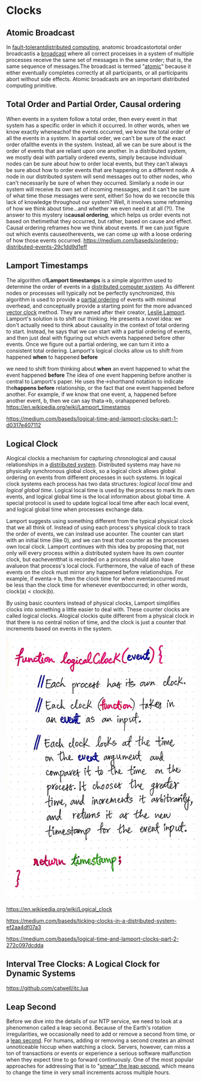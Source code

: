 # Clocks

## Atomic Broadcast

In [fault-tolerant](https://en.m.wikipedia.org/wiki/Fault-tolerant)[distributed computing](https://en.m.wikipedia.org/wiki/Distributed_systems), anatomic broadcastortotal order broadcastis a [broadcast](https://en.m.wikipedia.org/wiki/Broadcasting_(networking)) where all correct processes in a system of multiple processes receive the same set of messages in the same order; that is, the same sequence of messages.The broadcast is termed "[atomic](https://en.m.wikipedia.org/wiki/Atomic_(computer_science))" because it either eventually completes correctly at all participants, or all participants abort without side effects. Atomic broadcasts are an important distributed computing primitive.

## Total Order and Partial Order, Causal ordering

When events in a system follow a total order, then every event in that system has a specific order in which it occurred. In other words, when we know exactly wheneachof the events occurred, we know the total order of all the events in a system.
In apartial order, we can't be sure of the exact order ofallthe events in the system. Instead, all we can be sure about is the order of events that are reliant upon one another.
In a distributed system, we mostly deal with partially ordered events, simply because individual nodes can be sure about how to order local events, but they can't always be sure about how to order events that are happening on a different node. A node in our distributed system will send messages out to other nodes, who can't necessarily be sure of when they occurred. Similarly a node in our system will receive its own set of incoming messages, and it can't be sure of what time those messages were sent, either!
So how do we reconcile this lack of knowledge throughout our system? Well, it involves some reframing of how we think about time...and whether we even need it at all (?!).
The answer to this mystery is**causal ordering**, which helps us order events not based on thetimethat they occurred, but rather, based on cause and effect. Causal ordering reframes how we think about events. If we can just figure out which events causeotherevents, we can come up with a loose ordering of how those events occurred.
<https://medium.com/baseds/ordering-distributed-events-29c1dd9d1eff>

## Lamport Timestamps

The algorithm of**Lamport timestamps** is a simple algorithm used to determine the order of events in a [distributed computer system](https://en.wikipedia.org/wiki/Distributed_computer_system). As different nodes or processes will typically not be perfectly synchronized, this algorithm is used to provide a [partial ordering](https://en.wikipedia.org/wiki/Partially_ordered_set) of events with minimal overhead, and conceptually provide a starting point for the more advanced [vector clock](https://en.wikipedia.org/wiki/Vector_clock) method. They are named after their creator, [Leslie Lamport](https://en.wikipedia.org/wiki/Leslie_Lamport).
Lamport's solution is to shift our thinking. He presents a novel idea: we don't actually need to think about causality in the context of total ordering to start. Instead, he says that we can start with a partial ordering of events, and then just deal with figuring out which events happened before other events. Once we figure out a partial ordering, we can turn it into a consistent total ordering.
Lamport's logical clocks allow us to shift from happened **when** to happened **before**

we need to shift from thinking about **when** an event happened to what the event happened **before**
The idea of one event happening before another is central to Lamport's paper. He uses the→shorthand notation to indicate the**happens before** relationship, or the fact that one event happened before another. For example, if we know that one event, a, happened before another event, b, then we can say thata→b, orahappened beforeb.
<https://en.wikipedia.org/wiki/Lamport_timestamps>

<https://medium.com/baseds/logical-time-and-lamport-clocks-part-1-d0317e407112>

## Logical Clock

Alogical clockis a mechanism for capturing chronological and causal relationships in a [distributed system](https://en.wikipedia.org/wiki/Distributed_system). Distributed systems may have no physically synchronous global clock, so a logical clock allows global ordering on events from different processes in such systems.
In logical clock systems each process has two data structures: *logical local time* and *logical global time*. Logical local time is used by the process to mark its own events, and logical global time is the local information about global time. A special protocol is used to update logical local time after each local event, and logical global time when processes exchange data.

Lamport suggests using something different from the typical physical clock that we all think of. Instead of using each process's physical clock to track the order of events, we can instead use acounter. The counter can start with an initial time (like 0), and we can treat that counter as the processes own local clock.
Lamport continues with this idea by proposing that, not only will every process within a distributed system have its own counter clock, but eacheventthat is recorded on a process should also have avalueon that process's local clock. Furthermore, the value of each of these events on the clock must mirror any happened before relationships. For example, if eventa→ b, then the clock time for when eventaoccurred must be less than the clock time for whenever eventboccurred; in other words, clock(a) < clock(b).

By using basic counters instead of physical clocks, Lamport simplifies clocks into something a little easier to deal with. These counter clocks are called logical clocks. Alogical clockis quite different from a physical clock in that there is no central notion of time, and the clock is just a counter that increments based on events in the system.

![image](media/Clocks-image1.jpeg)

<https://en.wikipedia.org/wiki/Logical_clock>

<https://medium.com/baseds/ticking-clocks-in-a-distributed-system-ef2aa4df07a3>

<https://medium.com/baseds/logical-time-and-lamport-clocks-part-2-272c097dcdda>

## Interval Tree Clocks: A Logical Clock for Dynamic Systems

<https://github.com/catwell/itc.lua>

## Leap Second

Before we dive into the details of our NTP service, we need to look at a phenomenon called a leap second. Because of the Earth's rotation irregularities, we occasionally need to add or remove a second from time, or a [leap second](https://caps.gsfc.nasa.gov/simpson/time/leapseconds.html). For humans, adding or removing a second creates an almost unnoticeable hiccup when watching a clock. Servers, however, can miss a ton of transactions or events or experience a serious software malfunction when they expect time to go forward continuously. One of the most popular approaches for addressing that is to "[smear" the leap second](https://docs.ntpsec.org/latest/leapsmear.html), which means to change the time in very small increments across multiple hours.
